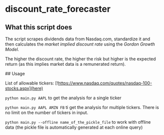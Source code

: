 # discount_rate_forecaster

## What this script does

The script scrapes dividends data from Nasdaq.com, standardize it and then calculates the
*market implied discount rate* using the _Gordon Growth Model_.

The higher the discount rate, the higher the risk but higher is the expected return (as this implies market data is a remunerated return).


## Usage

List of allowable tickers: [!https://www.nasdaq.com/quotes/nasdaq-100-stocks.aspx](here)

`python main.py AAPL` to get the analysis for a single ticker

`python main.py AAPL AMZN FB` ti get the analysis for multiple tickers. There is no limit on the number of tickers in input.

`python main.py --offline name_of_the_pickle_file` to work with offline data (the pickle file is automatically generated at each online query)
